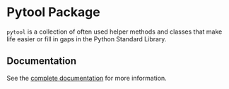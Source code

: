 Pytool Package
==============

`pytool` is a collection of often used helper methods and classes that make
life easier or fill in gaps in the Python Standard Library.

Documentation
-------------

See the [complete documentation](<http://packages.python.org/pytool/>) for more
information.

